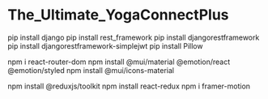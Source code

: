# The_Ultimate_YogaConnectPlus

pip install django
pip install rest_framework
pip install djangorestframework
pip install djangorestframework-simplejwt
pip install Pillow

npm i react-router-dom
npm install @mui/material @emotion/react @emotion/styled
npm install @mui/icons-material

npm install @reduxjs/toolkit
npm install react-redux
npm i framer-motion